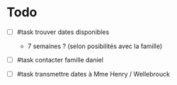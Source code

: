 
# Todo
 - [ ] #task trouver dates disponibles
    - 7 semaines ? (selon posibilités avec la famille)
 - [ ] #task contacter famille daniel
 - [ ] #task transmettre dates à Mme Henry / Wellebrouck


